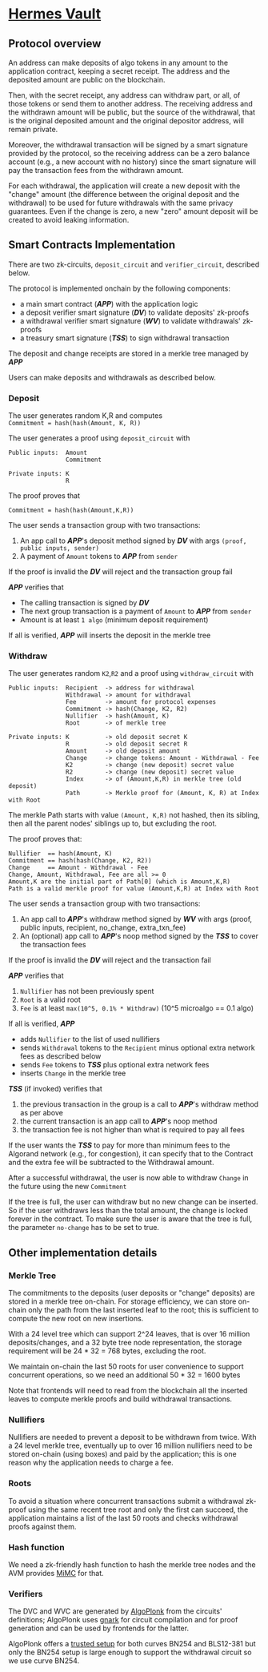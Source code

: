 # [Hermes Vault](https://github.com/giuliop/HermesVault)
## Protocol overview

An address can make deposits of algo tokens in any amount to the application
contract, keeping a secret receipt. The address and the deposited amount are
public on the blockchain.

Then, with the secret receipt, any address can withdraw part, or all, of those
tokens or send them to another address. The receiving address and the withdrawn
amount will be public, but the source of the withdrawal, that is the original
deposited amount and the original depositor address, will remain private.

Moreover, the withdrawal transaction will be signed by a smart signature provided
by the protocol, so the receiving address can be a zero balance account
(e.g., a new account with no history) since the smart signature will pay the
transaction fees from the withdrawn amount.

For each withdrawal, the application will create a new deposit with the "change"
amount (the difference between the original deposit and the withdrawal) to be used
for future withdrawals with the same privacy guarantees. Even if the change is
zero, a new "zero" amount deposit will be created to avoid leaking information.


## Smart Contracts Implementation

There are two zk-circuits, `deposit_circuit` and `verifier_circuit`, described below.

The protocol is implemented onchain by the following components:
  - a main smart contract (***APP***) with the application logic
  - a deposit verifier smart signature (***DV***) to validate deposits' zk-proofs
  - a withdrawal verifier smart signature (***WV***) to validate withdrawals' zk-proofs
  - a treasury smart signature (***TSS***) to sign withdrawal transaction

The deposit and change receipts are stored in a merkle tree managed by ***APP***

Users can make deposits and withdrawals as described below.

### Deposit
The user generates random K,R and computes  
`Commitment = hash(hash(Amount, K, R))`

The user generates a proof using `deposit_circuit` with
```
Public inputs:  Amount
                Commitment

Private inputs: K
                R
```
The proof proves that  
```
Commitment = hash(hash(Amount,K,R))
```

The user sends a transaction group with two transactions:
1. An app call to ***APP***'s deposit method signed by ***DV*** with args `(proof, public inputs, sender)`
2. A payment of `Amount` tokens to ***APP*** from `sender`

If the proof is invalid the ***DV*** will reject and the transaction group fail

***APP*** verifies that
* The calling transaction is signed by ***DV***
* The next group transaction is a payment of `Amount` to ***APP*** from `sender`
* Amount is at least `1 algo` (minimum deposit requirement)

If all is verified, ***APP*** will inserts the deposit in the merkle tree

### Withdraw
The user generates random `K2`,`R2` and a proof using `withdraw_circuit` with
```
Public inputs:  Recipient  -> address for withdrawal
                Withdrawal -> amount for withdrawal
                Fee        -> amount for protocol expenses
                Commitment -> hash(Change, K2, R2)
                Nullifier  -> hash(Amount, K)
                Root       -> of merkle tree

Private inputs: K          -> old deposit secret K
                R          -> old deposit secret R
                Amount     -> old deposit amount
                Change     -> change tokens: Amount - Withdrawal - Fee
                K2         -> change (new deposit) secret value
                R2         -> change (new deposit) secret value
                Index      -> of (Amount,K,R) in merkle tree (old deposit)
                Path       -> Merkle proof for (Amount, K, R) at Index with Root
```

The merkle Path starts with value `(Amount, K,R)` not hashed, then its
sibling, then all the parent nodes' siblings up to, but excluding the root.

The proof proves that:
```
Nullifier  == hash(Amount, K)
Commitment == hash(hash(Change, K2, R2))
Change     == Amount - Withdrawal - Fee
Change, Amount, Withdrawal, Fee are all >= 0
Amount,K are the initial part of Path[0] (which is Amount,K,R)
Path is a valid merkle proof for value (Amount,K,R) at Index with Root
```

The user sends a transaction group with two transactions:
1. An app call to ***APP***'s withdraw method signed by ***WV*** with args (proof, public inputs, recipient, no_change, extra_txn_fee)
2. An (optional) app call to ***APP***'s noop method signed by the ***TSS*** to cover the transaction fees

If the proof is invalid the ***DV*** will reject and the transaction fail

***APP*** verifies that
1. `Nullifier` has not been previously spent
2. `Root` is a valid root
3. `Fee` is at least `max(10^5, 0.1% * Withdraw)` (10^5 microalgo == 0.1 algo)

If all is verified, ***APP***
- adds `Nullifier` to the list of used nullifiers
- sends `Withdrawal` tokens to the `Recipient` minus optional extra network fees
  as described below
- sends `Fee` tokens to ***TSS*** plus optional extra network fees
- inserts `Change` in the merkle tree

***TSS*** (if invoked) verifies that
1. the previous transaction in the group is a call to ***APP***'s withdraw method as per above
2. the current transaction is an app call to ***APP***'s noop method
3. the transaction fee is not higher than what is required to pay all fees

If the user wants the ***TSS*** to pay for more than minimum fees to the Algorand
network (e.g., for congestion), it can specify that to the Contract and the
extra fee will be subtracted to the Withdrawal amount.

After a successful withdrawal, the user is now able to withdraw `Change` in the
future using the new `Commitment` 

If the tree is full, the user can withdraw but no new change can be inserted.
So if the user withdraws less than the total amount, the change is locked
forever in the contract.
To make sure the user is aware that the tree is full, the parameter `no-change` has to be
set to true.

## Other implementation details

### Merkle Tree
The commitments to the deposits (user deposits or "change" deposits) are stored in a merkle tree on-chain. For storage efficiency, we can store on-chain only the path from the last inserted leaf to the root; this is sufficient to compute the new root on new insertions.

With a 24 level tree which can support 2^24 leaves, that is over 16 million deposits/changes, and a 32 byte tree node representation, the storage requirement will be 24 * 32 = 768 bytes, excluding the root.

We maintain on-chain the last 50 roots for user convenience to support concurrent operations, so we need an additional 50 * 32 = 1600 bytes

Note that frontends will need to read from the blockchain all the inserted leaves to compute merkle proofs and build withdrawal transactions.

### Nullifiers

Nullifiers are needed to prevent a deposit to be withdrawn from twice. With a 24 level merkle tree, eventually up to over 16 million nullifiers need to be stored on-chain (using boxes) and paid by the application; this is one reason why the application needs to charge a fee.

### Roots

To avoid a situation where concurrent transactions submit a withdrawal zk-proof using the same recent tree root and only the first can succeed, the application maintains a list of the last 50 roots and checks withdrawal proofs against them.

### Hash function

We need a zk-friendly hash function to hash the merkle tree nodes and the AVM provides [MiMC](https://developer.algorand.org/docs/get-details/dapps/avm/teal/opcodes/v11/#mimc) for that.

### Verifiers

The DVC and WVC are generated by [AlgoPlonk](https://github.com/giuliop/AlgoPlonk) from the circuits' definitions; AlgoPlonk uses [gnark](https://github.com/Consensys/gnark) for circuit compilation and for proof generation and can be used by frontends for the latter.

AlgoPlonk offers a [trusted setup](https://github.com/giuliop/AlgoPlonk#trusted-setup) for both curves BN254 and BLS12-381 but only the BN254 setup is large enough to support the withdrawal circuit so we use curve BN254.

